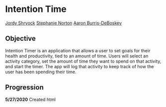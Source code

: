 # Intention Time
[Jordy Shryock]()
[Stephanie Norton]()
[Aaron Burris-DeBoskey]()

## Objective
Intention Timer is an application that allows a user to set goals for their health and productivity, tied to an amount of time. Users will select an activity category, set the amount of time they want to spend on that activity, and start the timer. The app will log that activity to keep track of how the user has been spending their time.

## Progression
**5/27/2020**
Created html
